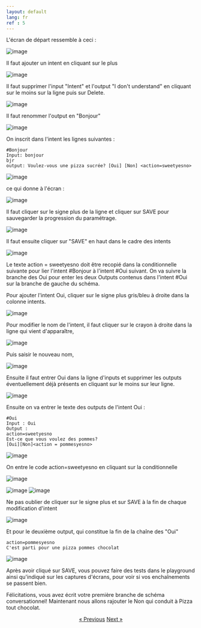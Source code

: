```yaml
---
layout: default
lang: fr
ref : 5
---
```


L'écran de départ ressemble à ceci :

![image](/assets/images/Ecran-zero.png)


Il faut ajouter un intent en cliquant sur le plus 

![image](/assets/images/Add-first-intent.png)


Il faut supprimer l'input "Intent" et  l'output "I don't understand" en cliquant sur le moins sur la ligne puis sur Delete.

![image](/assets/images/delete-i-dont-understand.png)

Il faut renommer l'output en "Bonjour"

![image](/assets/images/rename-intent-bonjour.png)


On inscrit dans l'intent les lignes suivantes :

    #Bonjour 
    Input: bonjour
    bjr
    output: Voulez-vous une pizza sucrée? [Oui] [Non] <action=sweetyesno>



![image](/assets/images/voulez-vous-une-pizza-sucree.png) 


ce qui donne à l'écran :


![image](/assets/images/voulez-vous-une-pizza-sucree-total.png)


Il faut cliquer sur le signe plus de la ligne et cliquer sur SAVE pour sauvegarder la progression du paramétrage.

![image](/assets/images/Bonjour-output-sweetyesno-save1.png)

Il faut ensuite cliquer sur "SAVE" en haut dans le cadre des intents

![image](/assets/images/Bonjour-save.png)


Le texte action = sweetyesno doit être recopié dans la conditionnelle suivante pour lier l'intent #Bonjour à l'intent #Oui suivant. On va suivre la branche des Oui pour enter les deux Outputs contenus dans l'intent #Oui sur la branche de gauche du schéma.


Pour ajouter l'intent Oui, cliquer sur le signe plus gris/bleu à droite dans la colonne intents.

![image](/assets/images/add-an-intent.png)

Pour modifier le nom de l'intent, il faut cliquer sur le crayon à droite dans la ligne qui vient d'apparaître,

![image](/assets/images/modify-intents-name.png)

Puis saisir le nouveau nom,

![image](/assets/images/rename-intent.png)

Ensuite il faut entrer Oui dans la ligne d'inputs et supprimer les outputs éventuellement déjà présents en cliquant sur le moins sur leur ligne.

![image](assets/images/supprimer-outputs.png)


Ensuite on va entrer le texte des outputs de l'intent Oui :<br>

    #Oui
    Input : Oui
    Output : 
    action=sweetyesno
    Est-ce que vous voulez des pommes?
    [Oui][Non]<action = pommesyesno>


![image](/assets/images/pommesyesno.png)



On entre le code action=sweetyesno en cliquant sur la conditionnelle

![image](/assets/images/insert-condition.png)

![image](/assets/images/action-eg-sweetyesno.png)
![image](/assets/images/pommesyesno-boite.png)


Ne pas oublier de cliquer sur le signe plus et sur SAVE à la fin de chaque modification d'intent

![image](assets/images/save-pommesyesno.png)


Et pour le deuxième output, qui constitue la fin de la chaîne des "Oui"

    action=pommesyesno
    C'est parti pour une pizza pommes chocolat 

![image](/assets/images/pommes-chocolat.png)


Après avoir cliqué sur SAVE, vous pouvez faire des tests dans le playground ainsi qu'indiqué sur les captures d'écrans, pour voir si vos enchaînements se passent bien.


Félicitations, vous avez écrit votre première branche de schéma conversationnel! Maintenant nous allons rajouter le Non qui conduit à Pizza tout chocolat.




<div style = "text-align:center" markdown="1">
<a href="En-francais4.html" class="previous">&laquo; Previous</a>
<a href="En-francais6.html" class="next">Next &raquo;</a>
</div>

